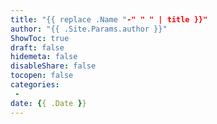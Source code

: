 ```yaml
---
title: "{{ replace .Name "-" " " | title }}"
author: "{{ .Site.Params.author }}"
ShowToc: true
draft: false
hidemeta: false
disableShare: false
tocopen: false
categories:
 - 
date: {{ .Date }}
---
```


<!--more-->
